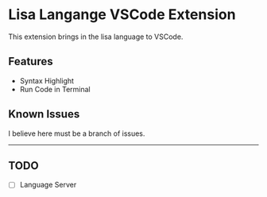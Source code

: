 # Lisa Langange VSCode Extension

This extension brings in the lisa language to VSCode.

## Features

* Syntax Highlight
* Run Code in Terminal

## Known Issues

I believe here must be a branch of issues.

-----------------------------------------------------------------------------------------------------------

## TODO
* [ ] Language Server 